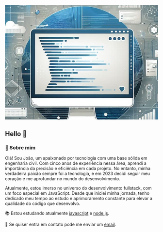 ## ![](./img.1.jpg.png)

## Hello 👋

### 📍 Sobre mim

Olá! Sou João, um apaixonado por tecnologia com uma base sólida em engenharia civil. Com cinco anos de experiência nessa área, aprendi a importância da precisão e eficiência em cada projeto. No entanto, minha verdadeira paixão sempre foi a tecnologia, e em 2023 decidi seguir meu coração e me aprofundar no mundo do desenvolvimento.

Atualmente, estou imerso no universo do desenvolvimento fullstack, com um foco especial em JavaScript. Desde que iniciei minha jornada, tenho dedicado meu tempo ao estudo e aprimoramento constante para elevar a qualidade do código que desenvolvo.

📚 Estou estudando atualmente [javascript](https://www.javascript.com/) e [node.js](https://nodejs.org/en).

📧 Se quiser entra em contato pode me enviar um [email](mailto:jo.mfarina@gmail.com).





<!--
**Joao-Farina/Joao-Farina** is a ✨ _special_ ✨ repository because its `README.md` (this file) appears on your GitHub profile.

Here are some ideas to get you started:

- 🔭 I’m currently working on ...
- 🌱 I’m currently learning ...
- 👯 I’m looking to collaborate on ...
- 🤔 I’m looking for help with ...
- 💬 Ask me about ...
- 📫 How to reach me: ...
- 😄 Pronouns: ...
- ⚡ Fun fact: ...
-->
